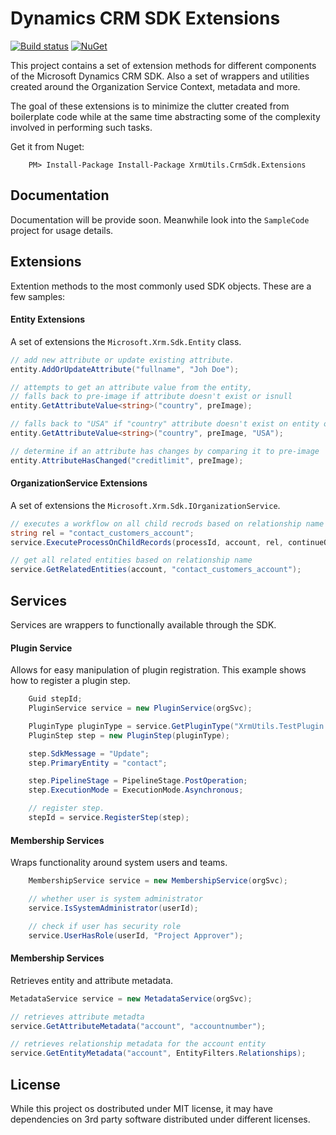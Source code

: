 Dynamics CRM SDK Extensions
===========================

[![Build status](https://ci.appveyor.com/api/projects/status/ue0akrlpfw8m5y9a?svg=true)](https://ci.appveyor.com/project/emerbrito/xrmutils-extensions)
[![NuGet](https://img.shields.io/nuget/v/XrmUtils.CrmSdk.Extensions.svg)](https://www.nuget.org/packages/XrmUtils.CrmSdk.Extensions)

This project contains a set of extension methods for different components of the Microsoft Dynamics CRM SDK. Also a set of wrappers and utilities created around the Organization Service Context, metadata and more. 

The goal of these extensions is to minimize the clutter created from boilerplate code while at the same time abstracting some of the complexity involved in performing such tasks.


Get it from Nuget:
```
    PM> Install-Package Install-Package XrmUtils.CrmSdk.Extensions 
```

Documentation
----------------

Documentation will be provide soon. Meanwhile look into the `SampleCode` project for usage details.


Extensions
----------------

Extention methods to the most commonly used SDK objects.
These are a few samples:

#### Entity Extensions
A set of extensions the `Microsoft.Xrm.Sdk.Entity` class.

```csharp
// add new attribute or update existing attribute.
entity.AddOrUpdateAttribute("fullname", "Joh Doe");

// attempts to get an attribute value from the entity,
// falls back to pre-image if attribute doesn't exist or isnull
entity.GetAttributeValue<string>("country", preImage);

// falls back to "USA" if "country" attribute doesn't exist on entity or pre-image
entity.GetAttributeValue<string>("country", preImage, "USA");

// determine if an attribute has changes by comparing it to pre-image
entity.AttributeHasChanged("creditlimit", preImage);
``` 

#### OrganizationService Extensions
A set of extensions the `Microsoft.Xrm.Sdk.IOrganizationService`.

```csharp
// executes a workflow on all child recrods based on relationship name
string rel = "contact_customers_account";
service.ExecuteProcessOnChildRecords(processId, account, rel, continueOnError: false);

// get all related entities based on relationship name
service.GetRelatedEntities(account, "contact_customers_account");
``` 

Services
--------
Services are wrappers to functionally available through the SDK.

#### Plugin Service
Allows for easy manipulation of plugin registration.
This example shows how to register a plugin step.

```csharp
    Guid stepId;
    PluginService service = new PluginService(orgSvc);

    PluginType pluginType = service.GetPluginType("XrmUtils.TestPlugin.MyPlugin", "XrmUtils.TestPlugin");
    PluginStep step = new PluginStep(pluginType);

    step.SdkMessage = "Update";
    step.PrimaryEntity = "contact";

    step.PipelineStage = PipelineStage.PostOperation;
    step.ExecutionMode = ExecutionMode.Asynchronous;

    // register step.
    stepId = service.RegisterStep(step);
```

#### Membership Services
Wraps functionality around system users and teams.

```csharp
    MembershipService service = new MembershipService(orgSvc);

    // whether user is system administrator
    service.IsSystemAdministrator(userId);

    // check if user has security role
    service.UserHasRole(userId, "Project Approver");
```

#### Membership Services
Retrieves entity and attribute metadata.

```csharp
MetadataService service = new MetadataService(orgSvc);

// retrieves attribute metadta
service.GetAttributeMetadata("account", "accountnumber");

// retrieves relationship metadata for the account entity
service.GetEntityMetadata("account", EntityFilters.Relationships);
```


License
--------
While this project os dostributed under MIT license, it may have dependencies on 3rd party software distributed under different licenses.